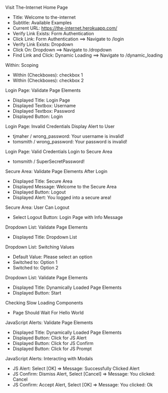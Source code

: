Visit The-Internet Home Page
* Title: Welcome to the-internet
* Subtitle: Available Examples
* Current URL: https://the-internet.herokuapp.com/
* Verify Link Exists: Form Authentication
* Click Link: Form Authentication ==> Navigate to /login
* Verify Link Exists: Dropdown
* Click On: Dropdown ==> Navigate to /dropdown
* Find Link and Click: Dynamic Loading ==> Navigate to /dynamic_loading

Within: Scoping
* Within (Checkboxes): checkbox 1
* Within (Checkboxes): checkbox 2

Login Page: Validate Page Elements
* Displayed Title: Login Page
* Displayed Textbox: Username
* Displayed Textbox: Password
* Displayed Button: Login

Login Page: Invalid Credentials Display Alert to User
* tjmaher / wrong_password: Your username is invalid!
* tomsmith / wrong_password: Your password is invalid!

Login Page: Valid Credentials Login to Secure Area
* tomsmith / SuperSecretPassword!

Secure Area: Validate Page Elements After Login
* Displayed Title: Secure Area
* Displayed Message: Welcome to the Secure Area
* Displayed Button: Logout
* Displayed Alert: You logged into a secure area!

Secure Area: User Can Logout
* Select Logout Button: Login Page with Info Message

Dropdown List: Validate Page Elements
* Displayed Title: Dropdown List

Dropdown List: Switching Values
* Default Value: Please select an option
* Switched to: Option 1
* Switched to: Option 2

Dropdown List: Validate Page Elements
* Displayed Title: Dynamically Loaded Page Elements
* Displayed Button: Start

Checking Slow Loading Components
* Page Should Wait For Hello World

JavaScript Alerts: Validate Page Elements
* Displayed Title: Dynamically Loaded Page Elements
* Displayed Button: Click for JS Alert
* Displayed Button: Click for JS Confirm
* Displayed Button: Click for JS Prompt

JavaScript Alerts: Interacting with Modals
* JS Alert: Select [OK] => Message: Successfully Clicked Alert
* JS Confirm: Dismiss Alert, Select [Cancel] => Message: You clicked: Cancel
* JS Confirm: Accept Alert, Select [OK] => Message: You clicked: Ok
